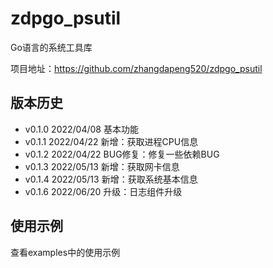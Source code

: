 # zdpgo_psutil

Go语言的系统工具库

项目地址：https://github.com/zhangdapeng520/zdpgo_psutil

## 版本历史

- v0.1.0 2022/04/08 基本功能
- v0.1.1 2022/04/22 新增：获取进程CPU信息
- v0.1.2 2022/04/22 BUG修复：修复一些依赖BUG
- v0.1.3 2022/05/13 新增：获取网卡信息
- v0.1.4 2022/05/13 新增：获取系统基本信息
- v0.1.6 2022/06/20 升级：日志组件升级

## 使用示例
查看examples中的使用示例